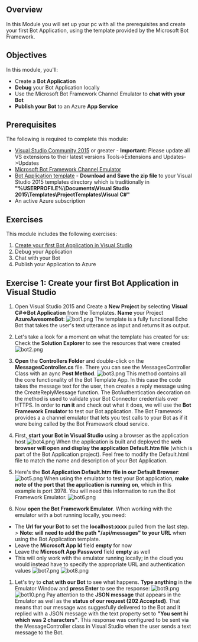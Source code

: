 
##  Overview

In this Module you will set up your pc with all the prerequisites and create your first Bot Application, using the template provided by the Microsoft Bot Framework.


##  Objectives

In this module, you'll:
- Create a **Bot Application**
- **Debug** your Bot Application locally 
- Use the Microsoft Bot Framework Channel Emulator to **chat with your Bot**
- **Publish your Bot** to an Azure **App Service**

##  Prerequisites

The following is required to complete this module:

- [Visual Studio Community 2015](https://www.visualstudio.com/products/visual-studio-community-vs) or greater - **Important:** Please update all VS extensions to their latest versions Tools->Extensions and Updates->Updates
- [Microsoft Bot Framework Channel Emulator](https://download.botframework.com/bf-v3/tools/emulator/publish.htm)
- [Bot Application template](http://aka.ms/bf-bc-vstemplate) - **Download and Save the zip file** to your Visual Studio 2015 templates directory which is traditionally in **"%USERPROFILE%\Documents\Visual Studio 2015\Templates\ProjectTemplates\Visual C#\"**
- An active Azure subscription

## Exercises
This module includes the following exercises:

1. [Create your first Bot Application in Visual Studio](https://github.com/sophiehn/MyBots/tree/master/1.%20Get%20Started%20With%20Your%20First%20Bot#exercise-1-create-your-first-bot-application-in-visual-studio)
1. Debug your Application
1. Chat with your Bot
1. Publish your Application to Azure

## [](exercise1)Exercise 1: Create your first Bot Application in Visual Studio

1. Open Visual Studio 2015 and Create a **New Project** by selecting **Visual C#=>Bot Application** from the Templates. **Name** your Project **AzureAwesomeBot**: ![bot1.png](http://i292.photobucket.com/albums/mm38/iCe-quEen99/bot1.png) The template is a fully functional Echo Bot that takes the user's text utterance as input and returns it as output.
 
2. Let's take a look for a moment on what the template has created for us: Check the **Solution Explorer** to see the resources that were created    
![bot2.png](http://i292.photobucket.com/albums/mm38/iCe-quEen99/bot2.png)

3. **Open** the **Controllers Folder** and double-click on the **MessagesController.cs** file. There you can see the MessagesController Class with an aync **Post Method**.    ![bot3.png](http://i292.photobucket.com/albums/mm38/iCe-quEen99/bot3.png)  This method contains all the core functionality of the Bot Template App. In this case the code takes the message text for the user, then creates a reply message using the CreateReplyMessage function. The BotAuthentication decoration on the method is used to validate your Bot Connector credentials over HTTPS. 
In order to **run it** and check out what it does, we will use the **Bot Framework Emulator** to test our Bot application. The Bot Framework provides a a channel emulator that lets you test calls to your Bot as if it were being called by the Bot Framework cloud service.

4. First, **start your Bot in Visual Studio** using a browser as the application host   ![bot4.png](http://i292.photobucket.com/albums/mm38/iCe-quEen99/bot4.png) When the application is built and deployed the **web browser will open and display the application Default.htm file** (which is part of the Bot Application project). Feel free to modify the Default.html file to match the name and description of your Bot Application.

5. Here's the **Bot Application Default.htm file in our Default Browser**: ![bot5.png](http://i292.photobucket.com/albums/mm38/iCe-quEen99/bot5.png)  When using the emulator to test your Bot application, **make note of the port that the application is running on**, which in this example is port 3978. You will need this information to run the Bot Framework Emulator.  ![bot6.png](http://i292.photobucket.com/albums/mm38/iCe-quEen99/bot6.png)

6. Now **open the Bot Framework Emulator**. When working with the emulator with a bot running locally, you need:
- The **Url for your Bot** to set the **localhost:xxxx** pulled from the last step. > **Note: will need to add the path "/api/messages" to your URL** when using the Bot Application template.
- Leave the **Microsoft App Id** field **empty** for now
- Leave the **Microsoft App Password** field **empty** as well
- This will only work with the emulator running locally; in the cloud you would instead have to specify the appropriate URL and authentication values ![bot7.png](http://i292.photobucket.com/albums/mm38/iCe-quEen99/bot7.png) ![bot8.png](http://i292.photobucket.com/albums/mm38/iCe-quEen99/bot8.png)

1. Let's try to **chat with our Bot** to see what happens. **Type anything** in the Emulator Window and **press Enter** to see the response: ![bot9.png](http://i292.photobucket.com/albums/mm38/iCe-quEen99/bot9.png) ![bot10.png](http://i292.photobucket.com/albums/mm38/iCe-quEen99/bot10.png) Pay attention to the **JSON message** that appears in the Emulator as well as the **status of our request (202 Accepted)**. That means that our message was suggesfully delivered to the Bot and it replied with a JSON message with the text property set to **"You sent hi which was 2 characters"**. This response was configured to be sent via the MessageController class in Visual Studio when the user sends a text message to the Bot.


